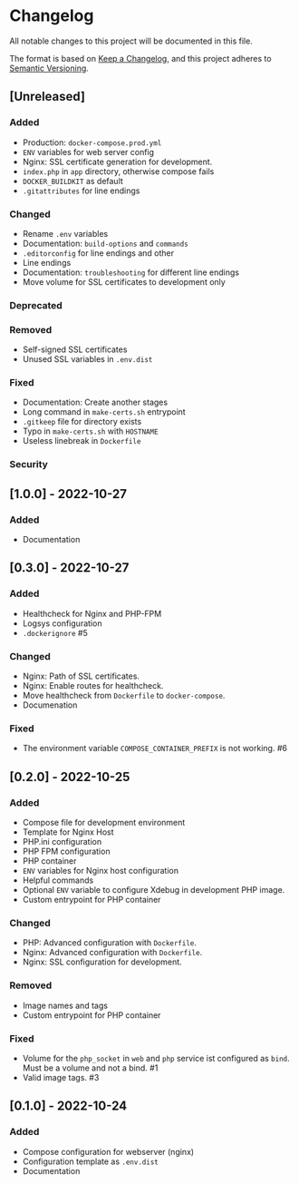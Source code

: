# Changelog

All notable changes to this project will be documented in this file.

The format is based on [Keep a Changelog](https://keepachangelog.com/en/1.0.0/),
and this project adheres to [Semantic Versioning](https://semver.org/spec/v2.0.0.html).

## [Unreleased]

### Added

- Production: `docker-compose.prod.yml`
- `ENV` variables for web server config
- Nginx: SSL certificate generation for development.
- `index.php` in `app` directory, otherwise compose fails
- `DOCKER_BUILDKIT` as default
- `.gitattributes` for line endings

### Changed

- Rename `.env` variables
- Documentation: `build-options` and `commands`
- `.editorconfig` for line endings and other
- Line endings
- Documentation: `troubleshooting` for different line endings
- Move volume for SSL certificates to development only

### Deprecated

### Removed

- Self-signed SSL certificates
- Unused SSL variables in `.env.dist`

### Fixed

- Documentation: Create another stages
- Long command in `make-certs.sh` entrypoint
- `.gitkeep` file for directory exists
- Typo in `make-certs.sh` with `HOSTNAME`
- Useless linebreak in `Dockerfile`

### Security

## [1.0.0] - 2022-10-27

### Added

- Documentation

## [0.3.0] - 2022-10-27

### Added

- Healthcheck for Nginx and PHP-FPM
- Logsys configuration
- `.dockerignore` #5

### Changed

- Nginx: Path of SSL certificates.
- Nginx: Enable routes for healthcheck.
- Move healthcheck from `Dockerfile` to `docker-compose`.
- Documenation

### Fixed

- The environment variable `COMPOSE_CONTAINER_PREFIX` is not working. #6

## [0.2.0] - 2022-10-25

### Added

- Compose file for development environment
- Template for Nginx Host
- PHP.ini configuration
- PHP FPM configuration
- PHP container
- `ENV` variables for Nginx host configuration
- Helpful commands
- Optional `ENV` variable to configure Xdebug in development PHP image.
- Custom entrypoint for PHP container

### Changed

- PHP: Advanced configuration with `Dockerfile`.
- Nginx: Advanced configuration with `Dockerfile`.
- Nginx: SSL configuration for development.

### Removed

- Image names and tags
- Custom entrypoint for PHP container

### Fixed

- Volume for the `php_socket` in `web` and `php` service ist configured as `bind`. Must be a volume and not a bind. #1
- Valid image tags. #3

## [0.1.0] - 2022-10-24

### Added

- Compose configuration for webserver (nginx)
- Configuration template as `.env.dist`
- Documentation
